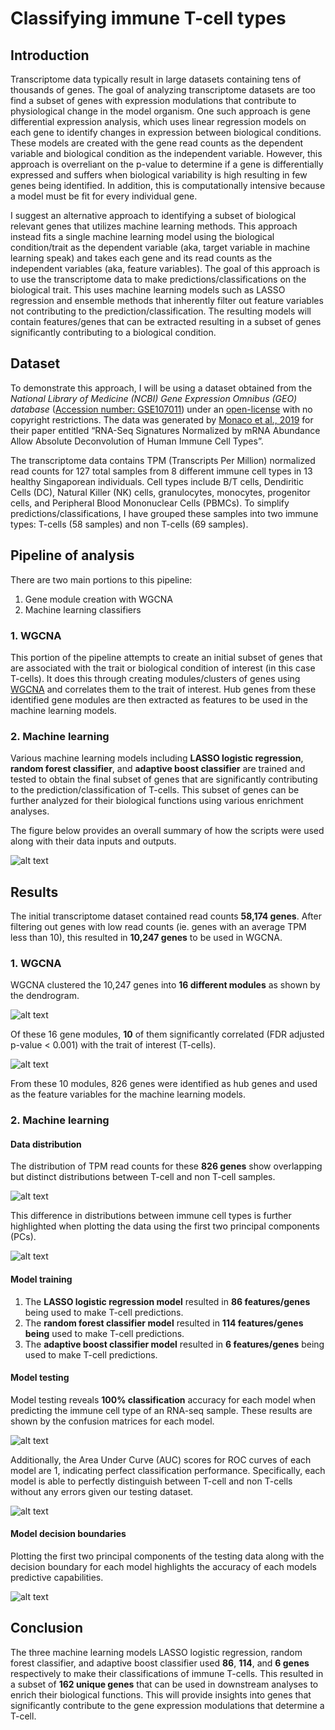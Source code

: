 # Classifying immune T-cell types

## Introduction
Transcriptome data typically result in large datasets containing tens of thousands of genes. The goal of analyzing transcriptome datasets are too find
a subset of genes with expression modulations that contribute to physiological change in the model organism. One such approach is gene differential
expression analysis, which uses linear regression models on each gene to identify changes in expression between biological conditions. These models
are created with the gene read counts as the dependent variable and biological condition as the independent variable. However, this approach is
overreliant on the p-value to determine if a gene is differentially expressed and suffers when biological variability is high resulting in few genes
being identified. In addition, this is computationally intensive because a model must be fit for every individual gene.

I suggest an alternative approach to identifying a subset of biological relevant genes that utilizes machine learning methods. This approach instead
fits a single machine learning model using the biological condition/trait as the dependent variable (aka, target variable in machine learning speak) and
takes each gene and its read counts as the independent variables (aka, feature variables). The goal of this approach is to use the transcriptome
data to make predictions/classifications on the biological trait. This uses machine learning models such as LASSO regression and ensemble methods
that inherently filter out feature variables not contributing to the prediction/classification. The resulting models will contain features/genes
that can be extracted resulting in a subset of genes significantly contributing to a biological condition.

## Dataset
To demonstrate this approach, I will be using a dataset obtained from the *National Library of Medicine (NCBI) Gene Expression Omnibus (GEO) database*
([Accession number: GSE107011](https://www.ncbi.nlm.nih.gov/geo/query/acc.cgi?acc=GSE107011)) under an
[open-license](https://www.ncbi.nlm.nih.gov/geo/info/disclaimer.html) with no copyright restrictions. The data was generated by
[Monaco et al., 2019](https://www.cell.com/cellreports/fulltext/S2211-1247(19)30059-2?_returnURL=https%3A%2F%2Flinkinghub.elsevier.com%2Fretrieve%2Fpii%2FS2211124719300592%3Fshowall%3Dtrue#secsectitle0135)
for their paper entitled “RNA-Seq Signatures Normalized by mRNA Abundance Allow Absolute Deconvolution of Human Immune Cell Types”.

The transcriptome data contains TPM (Transcripts Per Million) normalized read counts for 127 total samples from 8 different immune cell types in 13
healthy Singaporean individuals. Cell types include B/T cells, Dendiritic Cells (DC), Natural Killer (NK) cells, granulocytes, monocytes, progenitor
cells, and Peripheral Blood Mononuclear Cells (PBMCs). To simplify predictions/classifications, I have grouped these samples into two immune types:
T-cells (58 samples) and non T-cells (69 samples).

## Pipeline of analysis
There are two main portions to this pipeline:

1. Gene module creation with WGCNA
2. Machine learning classifiers

### 1. WGCNA
This portion of the pipeline attempts to create an initial subset of genes that are associated with the trait or biological condition of interest
(in this case T-cells). It does this through creating modules/clusters of genes using
[WGCNA](https://bmcbioinformatics.biomedcentral.com/articles/10.1186/1471-2105-9-559) and correlates them to the trait of interest. Hub genes from
these identified gene modules are then extracted as features to be used in the machine learning models.

### 2. Machine learning
Various machine learning models including **LASSO logistic regression**, **random forest classifier**, and **adaptive boost classifier** are trained and tested
to obtain the final subset of genes that are significantly contributing to the prediction/classification of T-cells. This subset of genes can be further
analyzed for their biological functions using various enrichment analyses.

The figure below provides an overall summary of how the scripts were used along with their data inputs and outputs.

![alt text](https://github.com/dswede43/bioinformatics_analyses/blob/b5b87813d602f4981f243eb30b61d8a0b1f20f32/Machine%20learning/Immune%20cell%20classification/analysis_pipeline.JPG)

## Results
The initial transcriptome dataset contained read counts **58,174 genes**. After filtering out genes with low read counts (ie. genes with an average TPM
less than 10), this resulted in **10,247 genes** to be used in WGCNA.

### 1. WGCNA
WGCNA clustered the 10,247 genes into **16 different modules** as shown by the dendrogram.

![alt text](https://github.com/dswede43/bioinformatics_analyses/blob/10d8da80fe9df1cb7aa118e985a0cf9a2af34419/Machine%20learning/Immune%20cell%20classification/Visualizations/module_dendrogram.jpg)

Of these 16 gene modules, **10** of them significantly correlated (FDR adjusted p-value < 0.001) with the trait of interest (T-cells).

![alt text](https://github.com/dswede43/bioinformatics_analyses/blob/10d8da80fe9df1cb7aa118e985a0cf9a2af34419/Machine%20learning/Immune%20cell%20classification/Visualizations/ME_trait_cor_heatmap.jpg)

From these 10 modules, 826 genes were identified as hub genes and used as the feature variables for the machine learning models.

### 2. Machine learning
#### Data distribution
The distribution of TPM read counts for these **826 genes** show overlapping but distinct distributions between T-cell and non T-cell samples.

![alt text](https://github.com/dswede43/bioinformatics_analyses/blob/10d8da80fe9df1cb7aa118e985a0cf9a2af34419/Machine%20learning/Immune%20cell%20classification/Visualizations/gene_expression_distribution.jpg)

This difference in distributions between immune cell types is further highlighted when plotting the data using the first two principal components (PCs).

![alt text](https://github.com/dswede43/bioinformatics_analyses/blob/10d8da80fe9df1cb7aa118e985a0cf9a2af34419/Machine%20learning/Immune%20cell%20classification/Visualizations/PCA_gene_expression.jpg)

#### Model training
1. The **LASSO logistic regression model** resulted in **86 features/genes** being used to make T-cell predictions.
2. The **random forest classifier model** resulted in **114 features/genes being** used to make T-cell predictions.
3. The **adaptive boost classifier model** resulted in **6 features/genes** being used to make T-cell predictions.

#### Model testing
Model testing reveals **100% classification** accuracy for each model when predicting the immune cell type of an RNA-seq sample. These results are shown
by the confusion matrices for each model.

![alt text](https://github.com/dswede43/bioinformatics_analyses/blob/10d8da80fe9df1cb7aa118e985a0cf9a2af34419/Machine%20learning/Immune%20cell%20classification/Visualizations/confusion_matrices.jpg)

Additionally, the Area Under Curve (AUC) scores for ROC curves of each model are 1, indicating perfect classification performance. Specifically,
each model is able to perfectly distinguish between T-cell and non T-cells without any errors given our testing dataset.

![alt text](https://github.com/dswede43/bioinformatics_analyses/blob/93a79cb4cbf654d4b9efe94cc3f9ca41a44d14dc/Machine%20learning/Immune%20cell%20classification/Visualizations/ROC_curves.jpg)

#### Model decision boundaries
Plotting the first two principal components of the testing data along with the decision boundary for each model highlights the accuracy of each models
predictive capabilities.

![alt text](https://github.com/dswede43/bioinformatics_analyses/blob/10d8da80fe9df1cb7aa118e985a0cf9a2af34419/Machine%20learning/Immune%20cell%20classification/Visualizations/model_decision_boundaries.jpg)

## Conclusion
The three machine learning models LASSO logistic regression, random forest classifier, and adaptive boost classifier used **86**, **114**, and **6 genes**
respectively to make their classifications of immune T-cells. This resulted in a subset of **162 unique genes** that can be used in downstream analyses
to enrich their biological functions. This will provide insights into genes that significantly contribute to the gene expression modulations that
determine a T-cell.
